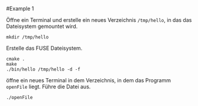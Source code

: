 #Example 1

Öffne ein Terminal und erstelle ein neues Verzeichnis `/tmp/hello`, in das das Dateisystem gemountet wird.
```
mkdir /tmp/hello
```

Erstelle das FUSE Dateisystem.
```
cmake .
make
./bin/hello /tmp/hello -d -f
```

öffne ein neues Terminal in dem Verzeichnis, in dem das Programm `openFile` liegt. Führe die Datei aus.
```
./openFile
```


